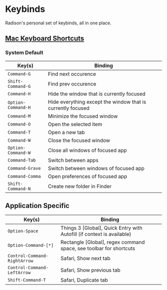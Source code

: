# Keybinds

Radison's personal set of keybinds, all in one place.

## [Mac Keyboard Shortcuts](https://support.apple.com/en-us/HT201236)

### System Default

| Key(s) | Binding |
| --- | --- |
| `Command-G` | Find next occurence |
| `Shift-Command-G` | Find prev occurence |
| `Command-H` | Hide the window that is currently focused |
| `Option-Command-H` | Hide everything except the window that is currently focused |
| `Command-M` | Minimize the focused window |
| `Command-O` | Open the selected item |
| `Command-T` | Open a new tab |
| `Command-W` | Close the focused window |
| `Option-Command-W` | Close all windows of focused app |
| `Command-Tab` | Switch between apps |
| `Command-Grave` | Switch between windows of focused app |
| `Command-Comma` | Open preferences of focused app |
| `Shift-Command-N` | Create new folder in Finder |

## Application Specific

| Key(s) | Binding |
| --- | --- |
| `Option-Space` | Things 3 \[Global], Quick Entry with Autofill (if context is available) |
| `Option-Command-[*]` | Rectangle \[Global], regex command space, see toolbar for shortcuts |
| `Control-Command-RightArrow` | Safari, Show next tab |
| `Control-Command-LeftArrow` | Safari, Show previous tab |
| `Shift-Command-T` | Safari, Duplicate tab |
